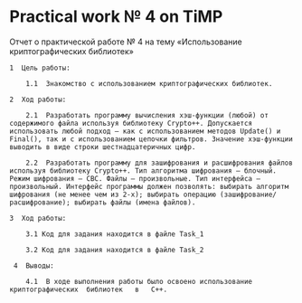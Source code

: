 # Practical work № 4 on TiMP

Отчет о практической работе № 4 на тему «Использование криптографических библиотек»

    1  Цель работы:
        
        1.1  Знакомство с использованием криптографических библиотек. 
    
    2  Ход работы:
        
        2.1  Разработать программу вычисления хэш-функции (любой) от содержимого файла используя библиотеку Crypto++. Допускается использовать любой подход — как с использованием методов Update() и Final(), так и с использованием цепочки фильтров. Значение хэш-функции выводить в виде строки шестнадцатеричных цифр. 
        
        2.2  Разработать программу для зашифрования и расшифрования файлов используя библиотеку Crypto++. Тип алгоритма шифрования — блочный. Режим шифрования — CBC. Файлы — произвольные. Тип интерфейса — произвольный. Интерфейс программы должен позволять: выбирать алгоритм шифрования (не менее чем из 2-х); выбирать операцию (зашифрование/расшифрование); выбирать файлы (имена файлов).
    
    3  Ход работы:
        
        3.1 Код для задания находится в файле Task_1
        
        3.2 Код для задания находится в файле Task_2
            
     4  Выводы:
        
        4.1  В ходе выполнения работы было освоено использование криптографических	библиотек	в	С++.

        
   
